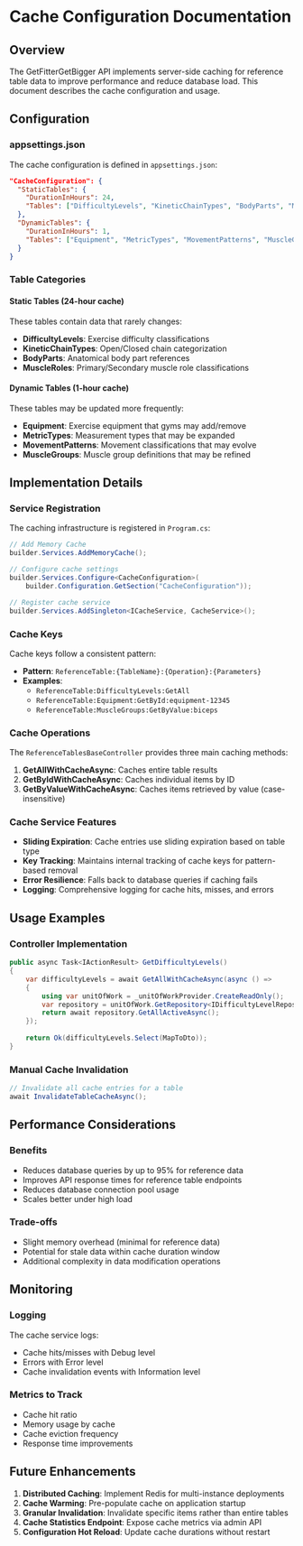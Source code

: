 # Cache Configuration Documentation

## Overview

The GetFitterGetBigger API implements server-side caching for reference table data to improve performance and reduce database load. This document describes the cache configuration and usage.

## Configuration

### appsettings.json

The cache configuration is defined in `appsettings.json`:

```json
"CacheConfiguration": {
  "StaticTables": {
    "DurationInHours": 24,
    "Tables": ["DifficultyLevels", "KineticChainTypes", "BodyParts", "MuscleRoles"]
  },
  "DynamicTables": {
    "DurationInHours": 1,
    "Tables": ["Equipment", "MetricTypes", "MovementPatterns", "MuscleGroups"]
  }
}
```

### Table Categories

#### Static Tables (24-hour cache)
These tables contain data that rarely changes:
- **DifficultyLevels**: Exercise difficulty classifications
- **KineticChainTypes**: Open/Closed chain categorization
- **BodyParts**: Anatomical body part references
- **MuscleRoles**: Primary/Secondary muscle role classifications

#### Dynamic Tables (1-hour cache)
These tables may be updated more frequently:
- **Equipment**: Exercise equipment that gyms may add/remove
- **MetricTypes**: Measurement types that may be expanded
- **MovementPatterns**: Movement classifications that may evolve
- **MuscleGroups**: Muscle group definitions that may be refined

## Implementation Details

### Service Registration

The caching infrastructure is registered in `Program.cs`:
```csharp
// Add Memory Cache
builder.Services.AddMemoryCache();

// Configure cache settings
builder.Services.Configure<CacheConfiguration>(
    builder.Configuration.GetSection("CacheConfiguration"));

// Register cache service
builder.Services.AddSingleton<ICacheService, CacheService>();
```

### Cache Keys

Cache keys follow a consistent pattern:
- **Pattern**: `ReferenceTable:{TableName}:{Operation}:{Parameters}`
- **Examples**:
  - `ReferenceTable:DifficultyLevels:GetAll`
  - `ReferenceTable:Equipment:GetById:equipment-12345`
  - `ReferenceTable:MuscleGroups:GetByValue:biceps`

### Cache Operations

The `ReferenceTablesBaseController` provides three main caching methods:

1. **GetAllWithCacheAsync**: Caches entire table results
2. **GetByIdWithCacheAsync**: Caches individual items by ID
3. **GetByValueWithCacheAsync**: Caches items retrieved by value (case-insensitive)

### Cache Service Features

- **Sliding Expiration**: Cache entries use sliding expiration based on table type
- **Key Tracking**: Maintains internal tracking of cache keys for pattern-based removal
- **Error Resilience**: Falls back to database queries if caching fails
- **Logging**: Comprehensive logging for cache hits, misses, and errors

## Usage Examples

### Controller Implementation
```csharp
public async Task<IActionResult> GetDifficultyLevels()
{
    var difficultyLevels = await GetAllWithCacheAsync(async () =>
    {
        using var unitOfWork = _unitOfWorkProvider.CreateReadOnly();
        var repository = unitOfWork.GetRepository<IDifficultyLevelRepository>();
        return await repository.GetAllActiveAsync();
    });
    
    return Ok(difficultyLevels.Select(MapToDto));
}
```

### Manual Cache Invalidation
```csharp
// Invalidate all cache entries for a table
await InvalidateTableCacheAsync();
```

## Performance Considerations

### Benefits
- Reduces database queries by up to 95% for reference data
- Improves API response times for reference table endpoints
- Reduces database connection pool usage
- Scales better under high load

### Trade-offs
- Slight memory overhead (minimal for reference data)
- Potential for stale data within cache duration window
- Additional complexity in data modification operations

## Monitoring

### Logging
The cache service logs:
- Cache hits/misses with Debug level
- Errors with Error level
- Cache invalidation events with Information level

### Metrics to Track
- Cache hit ratio
- Memory usage by cache
- Cache eviction frequency
- Response time improvements

## Future Enhancements

1. **Distributed Caching**: Implement Redis for multi-instance deployments
2. **Cache Warming**: Pre-populate cache on application startup
3. **Granular Invalidation**: Invalidate specific items rather than entire tables
4. **Cache Statistics Endpoint**: Expose cache metrics via admin API
5. **Configuration Hot Reload**: Update cache durations without restart